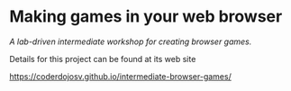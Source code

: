 # Making games in your web browser

*A lab-driven intermediate workshop for creating browser games.*


Details for this project can be found at its web site

https://coderdojosv.github.io/intermediate-browser-games/
